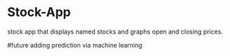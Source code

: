 # Stock-App
stock app that displays named stocks and graphs open and closing prices.

#future
adding prediction via machine learning
